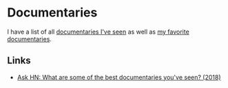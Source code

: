 # Documentaries

I have a list of all [documentaries I've seen](https://letterboxd.com/nikitavoloboev/list/documentaries-watched/) as well as [my favorite documentaries](https://letterboxd.com/nikitavoloboev/list/favorite-documentaries/).

## Links

- [Ask HN: What are some of the best documentaries you've seen? (2018)](https://news.ycombinator.com/item?id=18085765)

